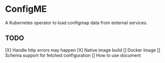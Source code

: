 ConfigME
========
A Kubernetes operator to load configmap data from external services. 


## TODO

[X] Handle http errors may happen
[X] Native image build
[] Docker Image
[] Schema support for fetched configuration
[] How to use document


